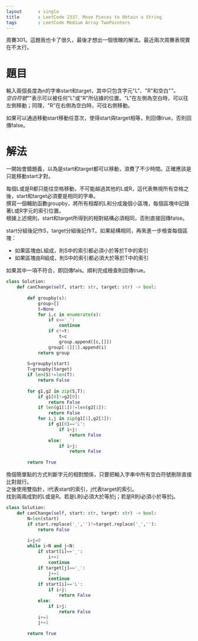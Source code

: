 ```yaml
--- 
layout      : single
title       : LeetCode 2337. Move Pieces to Obtain a String
tags        : LeetCode Medium Array TwoPointers
---
```

周賽301。這題我也卡了很久，最後才想出一個很醜的解法。最近兩次周賽表現實在不太行。

# 題目
輸入兩個長度為n的字串start和target，其中只包含字元"L"、"R"和空白"_"。  
空白符號"_"表示可以被任何"L"或"R"所佔據的位置。"L"在左側為空白時，可以往左側移動；同理，"R"在右側為空白時，可往右側移動。  

如果可以通過移動start移動任意次，使得start與target相等，則回傳true，否則回傳false。  

# 解法
一開始會錯題義，以為是start和target都可以移動，浪費了不少時間。正確應該是只能移動start才對。  

每個L或是R都只能往空格移動，不可能越過其他的L或R，這代表無視所有空格之後，start和target必須要是相同的字串。  
撰寫一個輔助函數groupby，將所有相鄰的L和分成幾個小區塊，每個區塊中記錄著L或R字元的索引位置。  
根據上述規則，start和target所得到的相對結構必須相同，否則直接回傳false。  

start分組後記作S，target分組後記作T。如果結構相同，再來進一步檢查每個區塊：  
- 如果區塊由L組成，則S中的索引都必須小於等於T中的索引  
- 如果區塊由R組成，則S中的索引都必須大於等於T中的索引  

如果其中一項不符合，即回傳fals。順利完成檢查則回傳true。  

```python
class Solution:
    def canChange(self, start: str, target: str) -> bool:
        
        def groupby(s):
            group=[]
            t=None
            for i,c in enumerate(s):
                if c=='_':
                    continue
                if c!=t:
                    t=c
                    group.append([c,[]])
                group[-1][1].append(i)
            return group
        
        S=groupby(start)
        T=groupby(target)
        if len(S)!=len(T):
            return False
        
        for g1,g2 in zip(S,T):
            if g1[0]!=g2[0]:
                return False
            if len(g1[1])!=len(g2[1]):
                return False
            for i,j in zip(g1[1],g2[1]):
                if g1[0]=='L':
                    if i<j:
                        return False
                else:
                    if i>j:
                        return False
            
        return True
```

換個簡單點的方式判斷字元的相對關係，只要把輸入字串中所有空白符號刪除直接比對就行。  
之後使用雙指針，i代表start的索引，j代表target的索引。  
找到兩兩成對的L或是R。若是L則i必須大於等於j；若是R則i必須小於等於j。  

```python
class Solution:
    def canChange(self, start: str, target: str) -> bool:
        N=len(start)
        if start.replace('_','')!=target.replace('_',''):
            return False
        
        i=j=0
        while i<N and j<N:
            if start[i]=='_':
                i+=1
                continue
            if target[j]=='_':
                j+=1
                continue
            if start[i]=='L':
                if i<j:
                    return False
            else:
                if i>j:
                    return False
            i+=1
            j+=1
            
        return True
```
